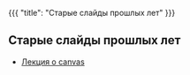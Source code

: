 {{{
	"title": "Старые слайды прошлых лет"
}}}

## Старые слайды прошлых лет

- [Лекция о canvas](/slides/old/canvas)
